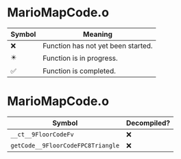 # MarioMapCode.o
| Symbol | Meaning 
| ------------- | ------------- 
| :x: | Function has not yet been started. 
| :eight_pointed_black_star: | Function is in progress. 
| :white_check_mark: | Function is completed. 


# MarioMapCode.o
| Symbol | Decompiled? |
| ------------- | ------------- |
| `__ct__9FloorCodeFv` | :x: |
| `getCode__9FloorCodeFPC8Triangle` | :x: |
